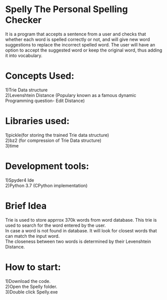 # Spelly The Personal Spelling Checker
It is a program that accepts a sentence from a user and checks that whether each word is spelled correctly or not, and will give new word suggestions to replace the incorrect spelled word. The user will have an option to accept the suggested word or keep the original word, thus adding it into vocabulary.

# Concepts Used:
1)Trie Data structure  
2)Levenshtein Distance (Populary known as a famous dynamic Programming question- Edit Distance)  

# Libraries used:
1)pickle(for storing the trained Trie data structure)  
2)bz2 (for compression of Trie Data structure)  
3)time  

# Development tools:
1)Spyder4 Ide  
2)Python 3.7 (CPython implementation)  

# Brief Idea
Trie is used to store apprrox 370k words from word database. This trie is used to search for the word entered by the user.  
In case a word is not found in database. It will look for closest words that can match the input word.  
The closeness between two words is determined by their Levenshtein Distance.  

# How to start:
1)Download the code.  
2)Open the Spelly folder.  
3)Double click Spelly.exe  

